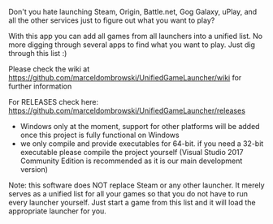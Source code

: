 Don't you hate launching Steam, Origin, Battle.net, Gog Galaxy, uPlay, and all the other services just to figure out what you want to play?

With this app you can add all games from all launchers into a unified list. No more digging through several apps to find what you want to play. Just dig through this list :)

Please check the wiki at https://github.com/marceldombrowski/UnifiedGameLauncher/wiki for further information

For RELEASES check here: https://github.com/marceldombrowski/UnifiedGameLauncher/releases
- Windows only at the moment, support for other platforms will be added once this project is fully functional on Windows
- we only compile and provide executables for 64-bit. if you need a 32-bit executable please compile the project yourself (Visual Studio 2017 Community Edition is recommended as it is our main development version)

Note: this software does NOT replace Steam or any other launcher. It merely serves as a unified list for all your games so that you do not have to run every launcher yourself. Just start a game from this list and it will load the appropriate launcher for you.
